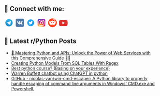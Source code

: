 ## 🔎 Connect with me:
[<img src="https://github.com/bullbesh/bullbesh/blob/main/images/Telegram.png" width="32" height="32" />](https://t.me/bullbesh)
[<img src="https://github.com/bullbesh/bullbesh/blob/main/images/VK.png" width="32" height="32" />](https://vk.com/bullbesh)
[<img src="https://github.com/bullbesh/bullbesh/blob/main/images/Twitter.png" width="32" height="32" />](https://twitter.com/bullbesh1)
[<img src="https://github.com/bullbesh/bullbesh/blob/main/images/Instagram.png" width="32" height="32" />](https://www.instagram.com/bullbesh)
[<img src="https://github.com/bullbesh/bullbesh/blob/main/images/Reddit.png" width="32" height="32" />](https://www.reddit.com/user/bullbesh)
[<img src="https://github.com/bullbesh/bullbesh/blob/main/images/YouTube.png" width="32" height="32" />](https://www.youtube.com/channel/UCtfjRs6uzgq5mfm8S06WTcg)

## 📕 Latest r/Python Posts
<!-- BLOG-POST-LIST:START -->
- [🐍 Mastering Python and APIs: Unlock the Power of Web Services with this Comprehensive Guide 🔗🚀](https://www.reddit.com/r/Python/comments/12zbb0x/mastering_python_and_apis_unlock_the_power_of_web/)
- [Creating Python Models From SQL Tables With Regex](https://www.reddit.com/r/Python/comments/12za5tj/creating_python_models_from_sql_tables_with_regex/)
- [Best python course? &lpar;Basing on your experience&rpar;](https://www.reddit.com/r/Python/comments/12z9wo9/best_python_course_basing_on_your_experience/)
- [Warren Buffett chatbot using ChatGPT in python](https://www.reddit.com/r/Python/comments/12z6snr/warren_buffett_chatbot_using_chatgpt_in_python/)
- [GitHub - nicolas-van/win-cmd-escaper: A Python library to properly handle escaping of command line arguments in Windows&#39; CMD.exe and Powershell.](https://www.reddit.com/r/Python/comments/12z6nby/github_nicolasvanwincmdescaper_a_python_library/)
<!-- BLOG-POST-LIST:END -->
